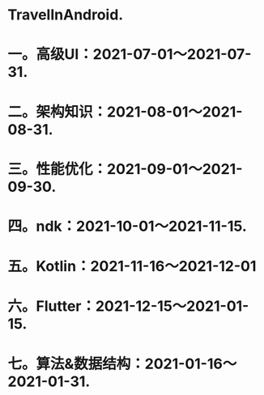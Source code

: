 # TravelInAndroid. 

# 一。高级UI：2021-07-01～2021-07-31. 

# 二。架构知识：2021-08-01～2021-08-31. 

# 三。性能优化：2021-09-01～2021-09-30.

# 四。ndk：2021-10-01～2021-11-15. 

# 五。Kotlin：2021-11-16～2021-12-01  

# 六。Flutter：2021-12-15～2021-01-15. 

# 七。算法&数据结构：2021-01-16～2021-01-31. 


